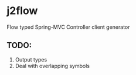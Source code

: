 # j2flow
Flow typed Spring-MVC Controller client generator

## TODO:

 1. Output types
 2. Deal with overlapping symbols

